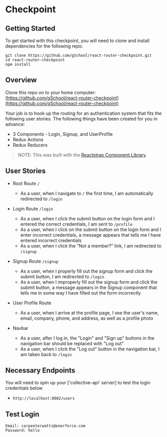 # Checkpoint

## Getting Started

To get started with this checkpoint, you will need to clone and install dependencies for the following repo:

```shell
git clone https://github.com/gSchool/react-router-checkpoint.git
cd react-router-checkpoint
npm install
```

## Overview

Clone this repo on to your home computer: [https://github.com/gSchool/react-router-checkpoint](https://github.com/gSchool/react-router-checkpoint)

Your job is to hook up the routing for an authentication system that fits the following user stories. The following things have been created for you in advance:

- 3 Components - Login, Signup, and UserProfile
- Redux Actions
- Redux Reducers

> NOTE: This was built with the [Reactstrap Component Library](https://reactstrap.github.io).

## User Stories

- Root Route `/`
  - As a user, when I navigate to `/` the first time, I am automatically redirected to `/login`

- Login Route `/login`
  - As a user, when I click the submit button on the login form and I entered the correct credentials, I am sent to `/profile`
  - As a user, when I click on the submit button on the login form and I enter incorrect credentials, a message appears that tells me I have entered incorrect credentials
  - As a user, when I click the "Not a member?" link, I am redirected to `/signup`

- Signup Route `/signup`
  - As a user, when I properly fill out the signup form and click the submit button, I am redirected to `/login`
  - As a user, when I improperly fill out the signup form and click the submit button, a message appears in the Signup component that tells me in some way I have filled out the form incorrectly

- User Profile Route
  - As a user, when I arrive at the profile page, I see the user's name, email, company, phone, and address, as well as a profile photo

- Navbar
  - As a user, after I log in, the "Login" and "Sign up" buttons in the navigation bar should be replaced with "Log out"
  - As a user, when I click the "Log out" button in the navigation bar, I am taken back to `/login`

## Necessary Endpoints

You will need to spin up your ['collective-api' server] to test the login credentials below

- `http://localhost:8082/users`

## Test Login

```text
Email: carpenterwatts@enerforce.com
Password: hello
```
